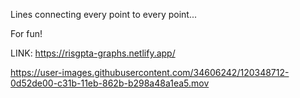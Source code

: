 Lines connecting every point to every point...

For fun!

LINK: https://risgpta-graphs.netlify.app/

https://user-images.githubusercontent.com/34606242/120348712-0d52de00-c31b-11eb-862b-b298a48a1ea5.mov

